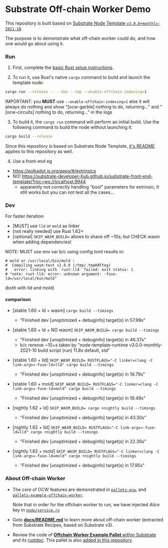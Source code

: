 # Substrate Off-chain Worker Demo

This repository is built based on [Substrate Node Template `v3.0.0+monthly-2021-10`](https://github.com/substrate-developer-hub/substrate-node-template/tree/v3.0.0+monthly-2021-10).

The purpose is to demonstrate what off-chain worker could do, and how one would go about using it.

### Run

1. First, complete the [basic Rust setup instructions](./docs/rust-setup.md).

2. To run it, use Rust's native `cargo` command to build and launch the template node:

  ```sh
  cargo run --release -- --dev --tmp --enable-offchain-indexing=1
  ```

  IMPORTANT: you **MUST** use `--enable-offchain-indexing=1` else it will always do nothing and show "[ocw-garble] nothing to do, returning..." and "[ocw-circuits] nothing to do, returning..." in the logs

3. To build it, the `cargo run` command will perform an initial build. Use the following command to
build the node without launching it:

  ```sh
  cargo build --release
  ```

Since this repository is based on Substrate Node Template,
[it's README](https://github.com/substrate-developer-hub/substrate-node-template/blob/v3.0.0%2Bmonthly-2021-10/README.md)
applies to this repository as well.

4. Use a front-end eg
- https://polkadot.js.org/apps/#/extrinsics
- NO! https://substrate-developer-hub.github.io/substrate-front-end-template/?rpc=ws://localhost:9944
  - apparently not correctly handling "bool" parameters for extrinsic; It still works but you can not test all the cases...

### Dev

For faster iteration:
- [MUST] use `lld` or `mold` as linker
- [not really needed] use Rust 1.62+
- [optional] `SKIP_WASM_BUILD=` allows to shave off ~10s; but CHECK wasm when adding dependencies!

NOTE: MUST use env var b/c using config.toml results in:
```
# mold or /usr/local/bin/mold :
#  Compiling wasm-test v1.0.0 (/tmp/.tmpH8Fteg)
#   error: linking with `rust-lld` failed: exit status: 1
# "note: rust-lld: error: unknown argument: -fuse-ld=/usr/local/bin/mold"
```
(both with lld and mold)

#### comparison

- [stable 1.60 + ld + wasm] `cargo build --timings`
    - "Finished dev [unoptimized + debuginfo] target(s) in 57.99s"
- [stable 1.60 + ld + NO wasm] `SKIP_WASM_BUILD= cargo build --timings`
    - "Finished dev [unoptimized + debuginfo] target(s) in 46.37s"
    - b/c remove ~10+s taken by "node-template-runtime v3.0.0-monthly-2021-10 build script (run) 	11.8s 		default, std"
- [stable 1.60 + lld] `SKIP_WASM_BUILD= RUSTFLAGS="-C linker=clang -C link-args=-fuse-ld=lld" cargo build --timings`
    - "Finished dev [unoptimized + debuginfo] target(s) in 19.79s"
- [stable 1.60 + mold] `SKIP_WASM_BUILD= RUSTFLAGS="-C linker=clang -C link-args=-fuse-ld=mold" cargo build --timings`
    - "Finished dev [unoptimized + debuginfo] target(s) in 19.49s"

- [nightly 1.62 + ld] `SKIP_WASM_BUILD= cargo +nightly build --timings`
    - "Finished dev [unoptimized + debuginfo] target(s) in 43.30s"
- [nightly 1.62 + lld] `SKIP_WASM_BUILD= RUSTFLAGS="-C link-args=-fuse-ld=lld" cargo +nightly build --timings`
    - "Finished dev [unoptimized + debuginfo] target(s) in 22.36s"
- [nightly 1.62 + mold] `SKIP_WASM_BUILD= RUSTFLAGS="-C linker=clang -C link-args=-fuse-ld=mold" cargo +nightly build --timings`
    - "Finished dev [unoptimized + debuginfo] target(s) in 17.95s"

### About Off-chain Worker

- The core of OCW features are demonstrated in [`pallets-ocw`](./pallets/ocw/src/lib.rs), and
[`pallets-example-offchain-worker`](./pallets/example-offchain-worker/src/lib.rs).

  Note that in order for the offchain worker to run, we have injected *Alice* key in
[`node/service.rs`](node/src/service.rs#L93-L104)

- Goto [**docs/README.md**](docs/README.md) to learn more about off-chain worker (extracted from Substrate
  Recipes, based on Substrate v3).

- Review the code of [**Offchain Worker Example Pallet** within Substrate](https://paritytech.github.io/substrate/latest/src/pallet_example_offchain_worker/lib.rs.html#18-709)
  and its [rustdoc](https://paritytech.github.io/substrate/latest/pallet_example_offchain_worker/).
  This pallet is also [added in this repository](pallets/example-offchain-worker).
